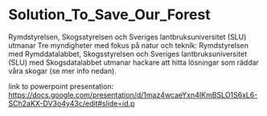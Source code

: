 # Solution_To_Save_Our_Forest
Rymdstyrelsen, Skogsstyrelsen och Sveriges lantbruksuniversitet (SLU) utmanar Tre myndigheter med fokus på natur och teknik: Rymdstyrelsen med Rymddatalabbet, Skogsstyrelsen och Sveriges lantbruksuniversitet (SLU) med Skogsdatalabbet utmanar hackare att hitta lösningar som räddar våra skogar (se mer info nedan).

link to powerpoint presentation: https://docs.google.com/presentation/d/1maz4wcaeYxn4IKmBSLO1S6xL6-SCh2aKX-DV3o4y43c/edit#slide=id.p
